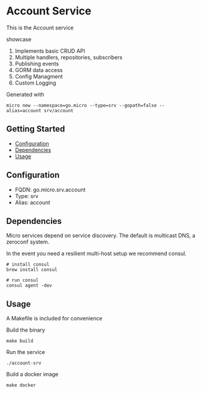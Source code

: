 # Account Service

This is the Account service

showcase

1. Implements basic CRUD API
2. Multiple handlers, repositories, subscribers  
3. Publishing events
4. GORM data access
5. Config Managment
6. Custom Logging

Generated with

```
micro new --namespace=go.micro --type=srv --gopath=false --alias=account srv/account
```

## Getting Started

- [Configuration](#configuration)
- [Dependencies](#dependencies)
- [Usage](#usage)

## Configuration

- FQDN: go.micro.srv.account
- Type: srv
- Alias: account

## Dependencies

Micro services depend on service discovery. The default is multicast DNS, a zeroconf system.

In the event you need a resilient multi-host setup we recommend consul.

```
# install consul
brew install consul

# run consul
consul agent -dev
```

## Usage

A Makefile is included for convenience

Build the binary

```
make build
```

Run the service
```
./account-srv
```

Build a docker image
```
make docker
```
